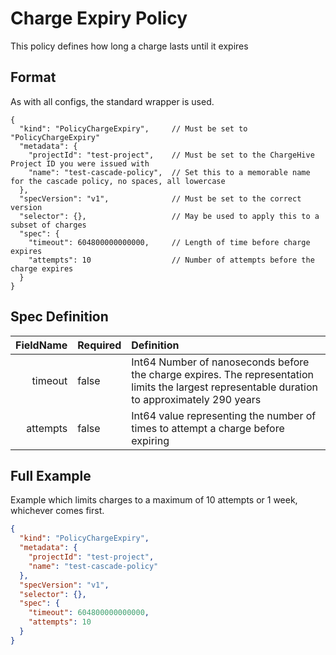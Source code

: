# Charge Expiry Policy
This policy defines how long a charge lasts until it expires

## Format
As with all configs, the standard wrapper is used.

```json5
{
  "kind": "PolicyChargeExpiry",     // Must be set to "PolicyChargeExpiry"
  "metadata": {
    "projectId": "test-project",    // Must be set to the ChargeHive Project ID you were issued with
    "name": "test-cascade-policy",  // Set this to a memorable name for the cascade policy, no spaces, all lowercase
  },
  "specVersion": "v1",              // Must be set to the correct version
  "selector": {},                   // May be used to apply this to a subset of charges
  "spec": {
    "timeout": 604800000000000,     // Length of time before charge expires 
    "attempts": 10                  // Number of attempts before the charge expires
  }
}
```
## Spec Definition
FieldName | Required | Definition 
---:|---|:---
timeout | false | Int64 Number of nanoseconds before the charge expires. The representation limits the largest representable duration to approximately 290 years
attempts | false | Int64 value representing the number of times to attempt a charge before expiring

## Full Example
Example which limits charges to a maximum of 10 attempts or 1 week, whichever comes first.
```json
{
  "kind": "PolicyChargeExpiry",
  "metadata": {
    "projectId": "test-project",
    "name": "test-cascade-policy"
  },
  "specVersion": "v1",
  "selector": {},
  "spec": {
    "timeout": 604800000000000, 
    "attempts": 10
  }
}
```